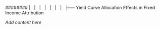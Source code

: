 ######## |   |   |   |   |   |   |   ├── Yield Curve Allocation Effects in Fixed Income Attribution

*Add content here*